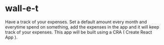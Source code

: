 # wall-e-t
Have a track of your expenses. Set a default amount every month and everytime spend on something, add the expenses in the app and it will keep track of your expenses. This app will be built using a CRA ( Create React App ).
